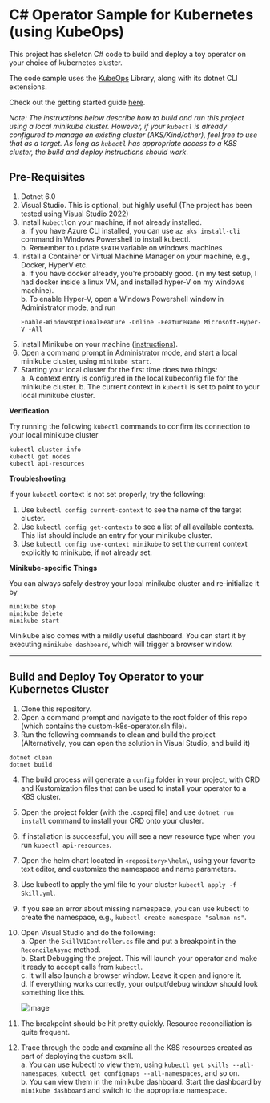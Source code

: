# C# Operator Sample for Kubernetes (using KubeOps)

This project has skeleton C# code to build and deploy a toy operator on your choice of kubernetes cluster.   

The code sample uses the [KubeOps](https://buehler.github.io/dotnet-operator-sdk/) Library, along with its dotnet CLI extensions.    

Check out the getting started guide [here](https://buehler.github.io/dotnet-operator-sdk/docs/getting_started.html).     

*Note: The instructions below describe how to build and run this project using a local minikube cluster. However, if your `kubectl` is already configured to manage an existing cluster (AKS/Kind/other), feel free to use that as a target. As long as `kubectl` has appropriate access to a K8S cluster, the build and deploy instructions should work*.    

## Pre-Requisites

1. Dotnet 6.0
2. Visual Studio. This is optional, but highly useful (The project has been tested using Visual Studio 2022) 
3. Install `kubectl`on your machine, if not already installed.    
    a. If you have Azure CLI installed, you can use `az aks install-cli` command in Windows Powershell to install kubectl.    
    b. Remember to update `$PATH` variable on windows machines
4. Install a Container or Virtual Machine Manager on your machine, e.g., Docker, HyperV etc.     
     a. If you have docker already, you're probably good. (in my test setup, I had docker inside a linux VM, and installed hyper-V on my windows machine).     
     b. To enable Hyper-V, open a Windows Powershell window in Administrator mode, and run 
     ```
     Enable-WindowsOptionalFeature -Online -FeatureName Microsoft-Hyper-V -All
     ```
6. Install Minikube on your machine ([instructions](https://minikube.sigs.k8s.io/docs/start/)).
7. Open a command prompt in Administrator mode, and start a local minikube cluster, using `minikube start`.
8. Starting your local cluster for the first time does two things:      
    a. A context entry is configured in the local kubeconfig file for the minikube cluster.
    b. The current context in `kubectl` is set to point to your local minikube cluster.
    
**Verification**    

Try running the following `kubectl` commands to confirm its connection to your local minikube cluster
```
kubectl cluster-info
kubectl get nodes
kubectl api-resources
```

**Troubleshooting**    

If your `kubectl` context is not set properly, try the following:    
1. Use `kubectl config current-context` to see the name of the target cluster.    
2. Use `kubectl config get-contexts` to see a list of all available contexts. This list should include an entry for your minikube cluster.    
3. Use `kubectl config use-context minikube` to set the current context explicitly to minikube, if not already set.   

**Minikube-specific Things**     

You can always safely destroy your local minikube cluster and re-initialize it by 
```
minikube stop
minikube delete
minikube start
```

Minikube also comes with a mildly useful dashboard. You can start it by executing `minikube dashboard`, which will trigger a browser window. 


---

## Build and Deploy Toy Operator to your Kubernetes Cluster

1. Clone this repository. 
2. Open a command prompt and navigate to the root folder of this repo (which contains the custom-k8s-operator.sln file).
3. Run the following commands to clean and build the project (Alternatively,  you can open the solution in Visual Studio, and build it)
```
dotnet clean
dotnet build
``` 
4. The build process will generate a `config` folder in your project, with CRD and Kustomization files that can be used to install your operator to a K8S cluster.
5. Open the project folder (with the .csproj file) and use `dotnet run install` command to install your CRD onto your cluster.
6. If installation is successful, you will see a new resource type when you run `kubectl api-resources`.
7.  Open the helm chart located in `<repository>\helm\`, using your favorite text editor, and customize the namespace and name parameters.
8.  Use kubectl to apply the yml file to your cluster `kubectl apply -f Skill.yml`.
9.  If you see an error about missing namespace, you can use kubectl to create the namespace, e.g., `kubectl create namespace "salman-ns"`.
10. Open Visual Studio and do the following:    
     a. Open the `SkillV1Controller.cs` file and put a breakpoint in the `ReconcileAsync` method.     
     b. Start Debugging the project. This will launch your operator and make it ready to accept calls from `kubectl`.     
     c. It will also launch a browser window. Leave it open and ignore it.     
     d. If everything works correctly, your output/debug window should look something like this.     
          
     ![image](https://user-images.githubusercontent.com/105018698/198364388-1d4e2f19-83fb-451d-b795-aacfcd09d74a.png)

11.  The breakpoint should be hit pretty quickly. Resource reconciliation is quite frequent. 
12.  Trace through the code and examine all the K8S resources created as part of deploying the custom skill.     
     a. You can use kubectl to view them, using `kubectl get skills --all-namespaces`, `kubectl get configmaps --all-namespaces`, and so on.     
     b. You can view them in the minikube dashboard. Start the dashboard by `minikube dashboard` and switch to the appropriate namespace. 

